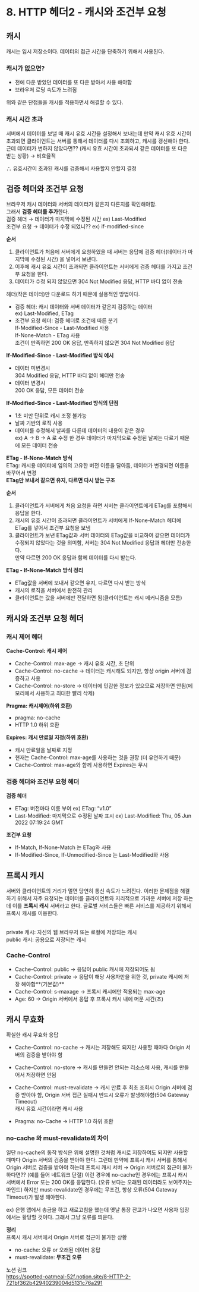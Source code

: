 # 8. HTTP 헤더2 - 캐시와 조건부 요청
## 캐시
캐시는 임시 저장소이다.  데이터의 접근 시간을 단축하기 위해서 사용된다.

### 캐시가 없으면?
- 전에 다운 받았던 데이터를 또 다운 받아서 사용 해야함
- 브라우저 로딩 속도가 느려짐

위와 같은 단점들을 캐시를 적용하면서 해결할 수 있다.

### 캐시 시간 초과
서버에서 데이터를 보낼 때 캐시 유효 시간을 설정해서 보내는데 만약 캐시 유효 시간이 초과되면 클라이언트는 서버를 통해서 데이터를 다시 조회하고, 캐시를 갱신해야 한다.</br>
근데 데이터가 변하지 않았다면?? (캐시 유효 시간이 초과되서 같은 데이터를 또 다운 받는 상황) → 비효율적</br>

∴ 유효시간이 초과된 캐시를 검증해서 사용할지 안할지 결정</br>

## 검증 헤더와 조건부 요청
브라우저 캐시 데이터와 서버의 데이터가 같은지 다른지를 확인해야함.</br>
그래서 **검증 헤더를 추가**한다.</br>
검증 헤더 → 데이터가 마지막에 수정된 시간 ex) Last-Modified</br>
조건부 요청 → 데이터가 수정 되었니?? ex) if-modified-since</br>

**순서**
1. 클라이언트가 처음에 서버에게 요청하였을 때 서버는 응답에 검증 헤더(데이터가 마지막에 수정된 시간) 을 넣어서 보낸다.  
2. 이후에 캐시 유효 시간이 초과되면 클라이언트는 서버에게 검증 헤더를 가지고 조건부 요청을 한다.  
3. 데이터가 수정 되지 않았으면 304 Not Modified 응답, HTTP 바디 없이 전송

헤더(작은 데이터)만 다운로드 하기 때문에 실용적인 방법이다.</br>
- 검증 헤더: 캐시 데이터와 서버 데이터가 같은지 검증하는 데이터</br>
    ex) Last-Modified, ETag
- 조건부 요청 헤더: 검증 헤더로 조건에 따른 분기</br>
    If-Modified-Since - Last-Modified 사용</br>
    If-None-Match - ETag 사용</br>
    조건이 만족하면 200 OK 응답, 만족하지 않으면 304 Not Modified 응답</br>

**If-Modified-Since - Last-Modified 방식 예시**</br>
- 데이터 미변경시</br>
    304 Modified 응답, HTTP 바디 없이 헤더만 전송</br>
- 데이터 변경시</br>
    200 OK 응답, 모든 데이터 전송</br>
    
**If-Modified-Since - Last-Modified 방식의 단점**</br>
- 1초 미만 단위로 캐시 조정 불가능
- 날짜 기반의 로직 사용
- 데이터를 수정해서 날짜를 다른데 데이터의 내용이 같은 경우</br>
    ex) A → B → A 로 수정 한 경우 데이터가 마지막으로 수정된 날짜는 다르기 때문에 모든 데이터 전송
    
**ETag - If-None-Match 방식**</br>
ETag: 캐시용 데이터에 임의의 고유한 버전 이름을 달아둠, 데이터가 변경되면 이름을 바꾸어서 변경</br>
**ETag만 보내서 같으면 유지, 다르면 다시 받는 구조**

**순서**
1. 클라이언트가 서버에게 처음 요청을 하면 서버는 클라이언트에게 ETag를 포함해서 응답을 한다.
2. 캐시의 유효 시간이 초과되면 클라이언트가 서버에게 If-None-Match 헤더에 ETag를 넣어서 조건부 요청을 보냄
3. 클라이언트가 보낸 ETag값과 서버 데이터의 ETag값을 비교하여 같으면 데이터가 수정되지 않았다는 것을 의미함, 서버는 304 Not Modified 응답과 헤더만 전송한다. </br>
    만약 다르면 200 OK 응답과 함께 데이터를 다시 받는다.</br>

**ETag - If-None-Match 방식 정리**
- ETag값을 서버에 보내서 같으면 유지, 다르면 다시 받는 방식
- 캐시의 로직을 서버에서 완전히 관리
- 클라이언트는 값을 서버에만 전달하면 됨(클라이언트는 캐시 메커니즘을 모름)

## 캐시와 조건부 요청 헤더
### 캐시 제어 헤더
**Cache-Control: 캐시 제어**
- Cache-Control: max-age → 캐시 유효 시간, 초 단위
- Cache-Control: no-cache → 데이터는 캐시해도 되지만, 항상 origin 서버에 검증하고 사용
- Cache-Control: no-store → 데이터에 민감한 정보가 있으므로 저장하면 안됨(메모리에서 사용하고 최대한 빨리 삭제)

**Pragma: 캐시제어(하위 호환)**
- pragma: no-cache
- HTTP 1.0 하위 호환

**Expires: 캐시 만료일 지정(하위 호환)**
- 캐시 만료일을 날짜로 지정
- 현재는 Cache-Control: max-age를 사용하는 것을 권장 (더 유연하기 때문)
- Cache-Control: max-age와 함께 사용하면 Expires는 무시

### 검증 헤더와 조건부 요청 헤더
**검증 헤더**
- ETag: 버전마다 이름 부여 ex) ETag: “v1.0”
- Last-Modified: 마지막으로 수정된 날짜 표시 ex) Last-Modified: Thu, 05 Jun 2022 07:19:24 GMT

**조건부 요청**
- If-Match, If-None-Match 는 ETag와 사용
- If-Modified-Since, If-Unmodified-Since 는 Last-Modified와 사용

## 프록시 캐시
서버와 클라이언트의 거리가 멀면 당연히 통신 속도가 느려진다.  이러한 문제점을 해결 하기 위해서 자주 요청되는 데이터를 클라이언트와 지리적으로 가까운 서버에 저장 하는데 이를 **프록시 캐시** 서버라고 한다. 글로벌 서비스들은 빠른 서비스를 제공하기 위해서 프록시 캐시를 이용한다.</br></br>

private 캐시: 자신의 웹 브라우저 또는 로컬에 저장되는 캐시</br>
public 캐시: 공용으로 저장되는 캐시</br>

### Cache-Control
- Cache-Control: public → 응답이 public 캐시에 저장되어도 됨
- Cache-Control: private → 응답이 해당 사용자만을 위한 것, private 캐시에 저장 해야함**(기본값)**
- Cache-Control: s-maxage → 프록시 캐시에만 적용되는 max-age
- Age: 60 → Origin 서버에서 응답 후 프록시 캐시 내에 머문 시간(초)

## 캐시 무효화
확실한 캐시 무효화 응답</br>
- Cache-Control: no-cache → 캐시는 저장해도 되지만 사용할 때마다 Origin 서버의 검증을 받아야 함
- Cache-Control: no-store → 캐시를 만들면 안되는 리소스에 사용, 캐시를 만들어서 저장하면 안됨
- Cache-Control: must-revalidate → 캐시 만료 후 최초 조회시 Origin 서버에 검증 받아야 함, Origin 서버 접근 실패시 반드시 오류가 발생해야함(504 Gateway Timeout)</br>
    캐시 유효 시간이라면 캐시 사용</br>
   
- Pragma: no-Cache → HTTP 1.0 하위 호환

### no-cache 와 must-revalidate의 차이
일단 no-cache의 동작 방식은 위에 설명한 것처럼 캐시로 저장하여도 되지만 사용할 때마다 Origin 서버의 검증을 받아야 한다. 그런데 만약에 프록시 캐시 서버를 통해서 Origin 서버로 검증을 받아야 하는데 프록시 캐시 서버 → Origin 서버로의 접근이 불가 하다면?? (예를 들어 네트워크 단절) 이런 경우에 no-cache인 경우에는 프록시 캐시 서버에서 Error 또는 200 OK를 응답한다. (오류 보다는 오래된 데이터라도 보여주자는 마인드) 하지만 must-revalidate인 경우에는 무조건, 항상 오류(504 Gateway Timeout)가 발생 해야한다.</br>

ex) 은행 앱에서 송금을 하고 새로고침을 했는데 옛날 통장 잔고가 나오면 사용자 입장에서는 황당할 것이다. 그래서 그냥 오류를 띄운다.</br>

**정리**</br>
프록시 캐시 서버에서 Origin 서버로 접근이 불가한 상황
- no-cache: 오류 or 오래된 데이터 응답
- must-revalidate: **무조건 오류**

노션 링크</br>
https://spotted-oatmeal-52f.notion.site/8-HTTP-2-721bf362b42940239004d5131c76a291
